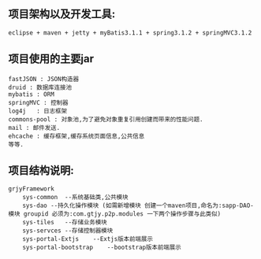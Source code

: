 ## 项目架构以及开发工具:
	eclipse + maven + jetty + myBatis3.1.1 + spring3.1.2 + springMVC3.1.2
## 项目使用的主要jar
	fastJSON : JSON构造器
	druid : 数据库连接池
	mybatis : ORM
	springMVC : 控制器
	log4j	: 日志框架
	commons-pool : 对象池,为了避免对象重复引用创建而带来的性能问题.
	mail : 邮件发送.
	ehcache : 缓存框架,缓存系统页面信息,公共信息
	等等.
## 项目结构说明:
	grjyFramework	
		sys-common	--系统基础类,公共模块
		sys-dao	--持久化操作模块 (如需新增模块 创建一个maven项目,命名为:sapp-DAO-模块 groupid 必须为:com.gtjy.p2p.modules 一下两个操作步骤与此类似)
		sys-tiles	--存储业务模块
		sys-servces	--存储控制器模块
		sys-portal-Extjs	--Extjs版本前端展示
		sys-portal-bootstrap	--bootstrap版本前端展示
